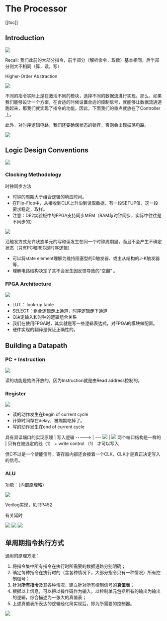 # The Processor

<!-----
title: 【Computer Composition】The Processor
url: cc-processor
date: 2020-04-20 15:18:36
tags: 
- Computer Composition

categories: 
- Courses

---

Week 8 of 2020 Spring.

<!--more-->

[[toc]]

## Introduction

![](./img/04-20-15-22-12.png)

Recall: 我们此前的大部分指令，前半部分（解析命令，取数）基本相同，后半部分则大不相同（算，读，写）

Higher-Order Abstraction

![](./img/04-20-15-22-45.png)

不同的指令实际上是在激活不同的模块，选择不同的数据流进行实现。那么，如果我们能够设计一个方案，在合适的时候设置合适的控制信号，就能够让数据流通道跑起来，那我们就实现了指令的功能。因此，下面我们的重点就放在了Controller上。

此外，对时序逻辑电路，我们还要确保状态的锁存，否则会出现振荡电路。

![](./img/04-20-15-29-56.png)


## Logic Design Conventions

![](./img/04-22-08-09-02.png)

### Clocking Methodology
时钟同步方法

- 时钟的周期大于组合逻辑的响应时间。
- 在Flip-Flop中，从接收到CLK上升沿到读取数据，有一段SETUP值，这一段要求稳定，取样。
- 注意：DE2实验板中的FPGA支持同步MEM（RAM与时钟同步，实际中往往是不同步的）

![](./img/04-22-08-16-04.png)

沿触发方式允许状态单元的写和读发生在同一个时钟周期里，而且不会产生不确定状态（只有PC和REG是时序逻辑）
- 可以将state element理解为维持阻塞型的D触发器、或主从结构的J-K触发器等，
- 理解电路结构决定了其不会发生因反馈导致的“空翻” 。

### FPGA Architecture

![](./img/04-22-08-16-34.png)

- LUT： look-up table
- SELECT：组合逻辑走上通道，时序逻辑走下通道
- Q决定输入和时钟的逻辑组合关系
- 我们在使用FPGA时，其实就是写一些逻辑表达式，对FPGA的模块做配置。
- 硬件实现的翻译是保证正确性的。

## Building a Datapath

### PC + Instruction

![](./img/04-22-08-26-50.png)

读的功能是始终开放的，因为Instruction就是由Read address控制的。

### Register

![](./img/04-22-08-39-00.png)
- 读的动作发生在begin of current cycle
- 计算时间存在delay，被周期吃掉了。
- 写的动作发生在end of current cycle

具有双读端口的实现原理 | 写入逻辑
-----> | ---
![](./img/04-22-08-39-48.png) | ![](./img/04-22-08-40-06.png)
两个端口结构是一样的 | 只有在被选定的线（1） + write control （1） 才可以写入

但C不过是一个使能信号，寄存器内部还会接着一个CLK，CLK才是真正决定写入的信号。

### ALU

功能：（内部原理略）

![](./img/04-22-08-43-22.png)

Verilog实现，见书P452

有关延时

![](./img/04-22-09-46-04.png)
![](./img/04-22-09-46-16.png)
![](./img/04-22-09-46-32.png)
## 单周期指令执行方式

通用的原理方法：
1. 将指令集中所有指令在执行时所需要的数据通路分别明确；
2. 确定每种指令在执行时的（含各种情况下，大部分指令只有一种情况）所有控制信号；
3. 针对**所有指令**及其各种情况，建立针对所有控制信号的**真值表**；
4. 根据以上信息，可以把以操作码作为输入，以控制单元包括所有的输出为输出的逻辑，综合描述为一张大的真值表；
5. 上述真值表所表达的逻辑经化简实现后，即为所需要的控制器。

![](./img/04-22-09-39-46.png)